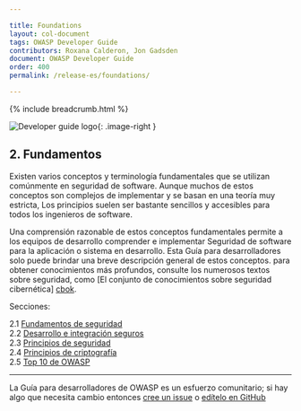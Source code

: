 ```yaml
---

title: Foundations
layout: col-document
tags: OWASP Developer Guide
contributors: Roxana Calderon, Jon Gadsden
document: OWASP Developer Guide
order: 400
permalink: /release-es/foundations/

---
```


{% include breadcrumb.html %}

<style type="text/css">
.image-right {
  height: 180px;
  display: block;
  margin-left: auto;
  margin-right: auto;
  float: right;
}
</style>

![Developer guide logo](../../assets/images/dg_logo.png "OWASP Developer Guide"){: .image-right }

## 2. Fundamentos

Existen varios conceptos y terminología fundamentales que se utilizan comúnmente en seguridad de software.
Aunque muchos de estos conceptos son complejos de implementar y se basan en una teoría muy estricta,
Los principios suelen ser bastante sencillos y accesibles para todos los ingenieros de software.

Una comprensión razonable de estos conceptos fundamentales permite a los equipos de desarrollo comprender e implementar
Seguridad de software para la aplicación o sistema en desarrollo.
Esta Guía para desarrolladores solo puede brindar una breve descripción general de estos conceptos.
para obtener conocimientos más profundos, consulte los numerosos textos sobre seguridad, como [El conjunto de conocimientos sobre seguridad cibernética] [cbok].

Secciones:

2.1 [Fundamentos de seguridad](01-security-fundamentals.md)  
2.2 [Desarrollo e integración seguros](02-secure-development.md)  
2.3 [Principios de seguridad](03-security-principles.md)  
2.4 [Principios de criptografía](04-crypto-principles.md)  
2.5 [Top 10 de OWASP](05-top-ten.md)  

----

La Guía para desarrolladores de OWASP es un esfuerzo comunitario; si hay algo que necesita cambio
entonces [cree un issue][issue0400] o [edítelo en GitHub][edit0400]

[cbok]: https://www.cybok.org/
[edit0400]: https://github.com/OWASP/www-project-developer-guide/blob/main/draft/04-foundations/toc.md
[issue0400]: https://github.com/OWASP/www-project-developer-guide/issues/new?labels=enhancement&template=request.md&title=Update:%2004-foundations/00-toc
